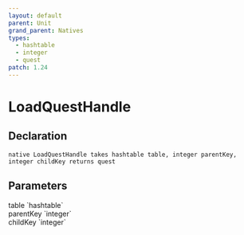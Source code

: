 ```yaml
---
layout: default
parent: Unit
grand_parent: Natives
types:
  - hashtable
  - integer
  - quest
patch: 1.24
---
```


# LoadQuestHandle

## Declaration

```
native LoadQuestHandle takes hashtable table, integer parentKey, integer childKey returns quest
```

## Parameters
<dl>
  <dt>table `hashtable`</dt>
  <dd></dd>

  <dt>parentKey `integer`</dt>
  <dd></dd>

  <dt>childKey `integer`</dt>
  <dd></dd>
</dl>